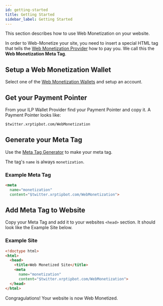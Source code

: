 ```yaml
---
id: getting-started
title: Getting Started
sidebar_label: Getting Started
---
```


This section describes how to use Web Monetization on your website.

In order to Web-Monetize your site, you need to insert a special HTML tag that
tells the [Web Monetization Provider](/#providers) how to pay you. We call this the **Web Monetization Meta Tag**.

## Setup a Web Monetization Wallet

Select one of the [Web Monetization Wallets](/#wallets) and setup an account.

## Get your Payment Pointer

From your ILP Wallet Provider find your Payment Pointer and copy it. 
A Payment Pointer looks like:
```html
$twitter.xrptipbot.com/WebMonetization
```

## Generate your Meta Tag

Use the [Meta Tag Generator](/meta-tag) to make your meta tag.

The tag's `name` is always `monetization`.

### Example Meta Tag 
```html
<meta 
  name="monetization" 
  content="$twitter.xrptipbot.com/WebMonetization">
```

## Add Meta Tag to Website

Copy your Meta Tag and add it to your websites `<head>` section. It should look like the Example Site below. 

### Example Site

```html
<!doctype html>
<html>
  <head>
    <title>Web Monetized Site</title>
    <meta 
      name="monetization" 
      content="$twitter.xrptipbot.com/WebMonetization">
  </head>
</html>
```

Congragulations! Your website is now Web Monetized. 
